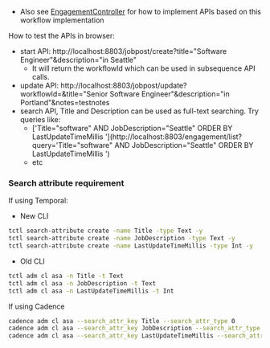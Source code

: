 * Also
  see [EngagementController](https://github.com/indeedeng/iwf-java-samples/blob/main/src/main/java/io/iworkflow/controller/EngagementWorkflowController.java)
  for how to implement APIs based on this workflow implementation

How to test the APIs in browser:

* start API: http://localhost:8803/jobpost/create?title="Software Engineer"&description="in Seattle"
    * It will return the workflowId which can be used in subsequence API calls.
* update API: http://localhost:8803/jobpost/update?workflowId=<TODO>&title="Senior Software Engineer"&description="in
  Portland"&notes=testnotes
* search API, Title and Description can be used as full-text searching. Try queries like:
    * ['Title="software" AND JobDescription="Seattle" ORDER BY LastUpdateTimeMillis '](http://localhost:8803/engagement/list?query='Title="software"
      AND JobDescription="Seattle" ORDER BY LastUpdateTimeMillis ')
    * etc

### Search attribute requirement

If using Temporal:

* New CLI

```bash
tctl search-attribute create -name Title -type Text -y
tctl search-attribute create -name JobDescription -type Text -y
tctl search-attribute create -name LastUpdateTimeMillis -type Int -y
```

* Old CLI

``` bash
tctl adm cl asa -n Title -t Text
tctl adm cl asa -n JobDescription -t Text
tctl adm cl asa -n LastUpdateTimeMillis -t Int

```

If using Cadence

```bash
cadence adm cl asa --search_attr_key Title --search_attr_type 0
cadence adm cl asa --search_attr_key JobDescription --search_attr_type 0
cadence adm cl asa --search_attr_key LastUpdateTimeMillis --search_attr_type 2
```